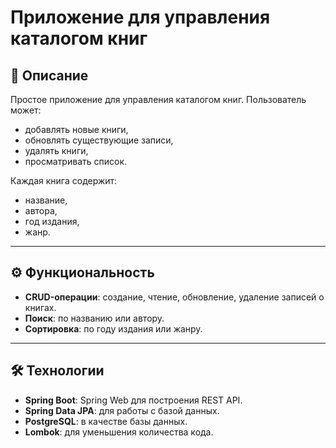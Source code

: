 # Приложение для управления каталогом книг

## 📖 Описание
Простое приложение для управления каталогом книг. Пользователь может:
- добавлять новые книги,
- обновлять существующие записи,
- удалять книги,
- просматривать список.

Каждая книга содержит:
- название,
- автора,
- год издания,
- жанр.

---

## ⚙️ Функциональность
- **CRUD-операции**: создание, чтение, обновление, удаление записей о книгах.
- **Поиск**: по названию или автору.
- **Сортировка**: по году издания или жанру.

---

## 🛠️ Технологии
- **Spring Boot**: Spring Web для построения REST API.
- **Spring Data JPA**: для работы с базой данных.
- **PostgreSQL**: в качестве базы данных.
- **Lombok**: для уменьшения количества кода.